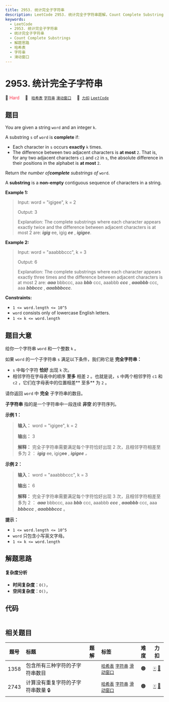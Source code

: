 ```yaml
---
title: 2953. 统计完全子字符串
description: LeetCode 2953. 统计完全子字符串题解，Count Complete Substrings，包含解题思路、复杂度分析以及完整的 JavaScript 代码实现。
keywords:
  - LeetCode
  - 2953. 统计完全子字符串
  - 统计完全子字符串
  - Count Complete Substrings
  - 解题思路
  - 哈希表
  - 字符串
  - 滑动窗口
---
```


# 2953. 统计完全子字符串

🔴 <font color=#ff334b>Hard</font>&emsp; 🔖&ensp; [`哈希表`](/tag/hash-table.md) [`字符串`](/tag/string.md) [`滑动窗口`](/tag/sliding-window.md)&emsp; 🔗&ensp;[`力扣`](https://leetcode.cn/problems/count-complete-substrings) [`LeetCode`](https://leetcode.com/problems/count-complete-substrings)

## 题目

You are given a string `word` and an integer `k`.

A substring `s` of `word` is **complete** if:

  * Each character in `s` occurs **exactly** `k` times.
  * The difference between two adjacent characters is **at most** `2`. That is, for any two adjacent characters `c1` and `c2` in `s`, the absolute difference in their positions in the alphabet is **at most** `2`.

Return _the number of**complete** substrings of_ `word`.

A **substring** is a **non-empty** contiguous sequence of characters in a
string.



**Example 1:**

> Input: word = "igigee", k = 2
> 
> Output: 3
> 
> Explanation: The complete substrings where each character appears exactly twice and the difference between adjacent characters is at most 2 are: _**igig**_ ee, igig _**ee**_ , _**igigee**_.

**Example 2:**

> Input: word = "aaabbbccc", k = 3
> 
> Output: 6
> 
> Explanation: The complete substrings where each character appears exactly three times and the difference between adjacent characters is at most 2 are: **_aaa_** bbbccc, aaa _**bbb**_ ccc, aaabbb _**ccc**_ , **_aaabbb_** ccc, aaa _**bbbccc**_ , _**aaabbbccc**_.

**Constraints:**

  * `1 <= word.length <= 10^5`
  * `word` consists only of lowercase English letters.
  * `1 <= k <= word.length`


## 题目大意

给你一个字符串 `word` 和一个整数 `k` 。

如果 `word` 的一个子字符串 `s` 满足以下条件，我们称它是 **完全字符串：**

  * `s` 中每个字符 **恰好**  出现 `k` 次。
  * 相邻字符在字母表中的顺序 **至多**  相差 `2` 。也就是说，`s` 中两个相邻字符 `c1` 和 `c2` ，它们在字母表中的位置相差**  至多** 为 `2` 。

请你返回 `word` 中 **完全**  子字符串的数目。

**子字符串**  指的是一个字符串中一段连续 **非空**  的字符序列。



**示例 1：**

> 
> 
> 
> 
> 
> **输入：** word = "igigee", k = 2
> 
> **输出：** 3
> 
> **解释：** 完全子字符串需要满足每个字符恰好出现 2 次，且相邻字符相差至多为 2 ： _**igig**_ ee, igig**ee** , _**igigee**  。_
> 
> 

**示例 2：**

> 
> 
> 
> 
> 
> **输入：** word = "aaabbbccc", k = 3
> 
> **输出：** 6
> 
> **解释：** 完全子字符串需要满足每个字符恰好出现 3 次，且相邻字符相差至多为 2 ： _**aaa**_ bbbccc, aaa _**bbb**_ ccc, aaabbb _**ccc**_ , _**aaabbb**_ ccc, aaa _**bbbccc**_ , _**aaabbbccc**_ 。
> 
> 



**提示：**

  * `1 <= word.length <= 10^5`
  * `word` 只包含小写英文字母。
  * `1 <= k <= word.length`


## 解题思路

#### 复杂度分析

- **时间复杂度**：`O()`，
- **空间复杂度**：`O()`，

## 代码

```javascript

```

## 相关题目

<!-- prettier-ignore -->
| 题号 | 标题 | 题解 | 标签 | 难度 | 力扣 |
| :------: | :------ | :------: | :------ | :------: | :------: |
| 1358 | 包含所有三种字符的子字符串数目 |  |  [`哈希表`](/tag/hash-table.md) [`字符串`](/tag/string.md) [`滑动窗口`](/tag/sliding-window.md) | 🟠 | [🀄️](https://leetcode.cn/problems/number-of-substrings-containing-all-three-characters) [🔗](https://leetcode.com/problems/number-of-substrings-containing-all-three-characters) |
| 2743 | 计算没有重复字符的子字符串数量 🔒 |  |  [`哈希表`](/tag/hash-table.md) [`字符串`](/tag/string.md) [`滑动窗口`](/tag/sliding-window.md) | 🟠 | [🀄️](https://leetcode.cn/problems/count-substrings-without-repeating-character) [🔗](https://leetcode.com/problems/count-substrings-without-repeating-character) |